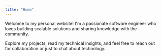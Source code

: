 ```yaml
---
title: "Home"
---
```


Welcome to my personal website! I'm a passionate software engineer who loves building scalable solutions and sharing knowledge with the community.

Explore my projects, read my technical insights, and feel free to reach out for collaboration or just to chat about technology.
